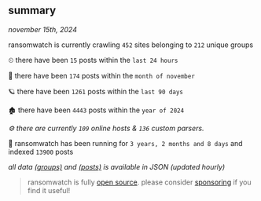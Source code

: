 
## summary
_november 15th, 2024_

ransomwatch is currently crawling `452` sites belonging to `212` unique groups

⏲ there have been `15` posts within the `last 24 hours`

🦈 there have been `174` posts within the `month of november`

🪐 there have been `1261` posts within the `last 90 days`

🏚 there have been `4443` posts within the `year of 2024`

_⚙️ there are currently `109` online hosts & `136` custom parsers._

🦕 ransomwatch has been running for `3 years, 2 months and 8 days` and indexed `13900` posts

_all data  [(groups)](http://ransomwhat.telemetry.ltd/groups) and [(posts)](http://ransomwhat.telemetry.ltd/posts) is available in JSON (updated hourly)_

> ransomwatch is fully [open source](https://github.com/joshhighet/ransomwatch#ransomwatch--). please consider [sponsoring](https://github.com/sponsors/joshhighet) if you find it useful!
